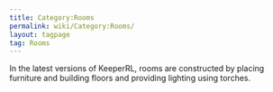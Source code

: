 ```yaml
---
title: Category:Rooms
permalink: wiki/Category:Rooms/
layout: tagpage
tag: Rooms
---
```


In the latest versions of KeeperRL, rooms are constructed by placing
furniture and building floors and providing lighting using torches.
